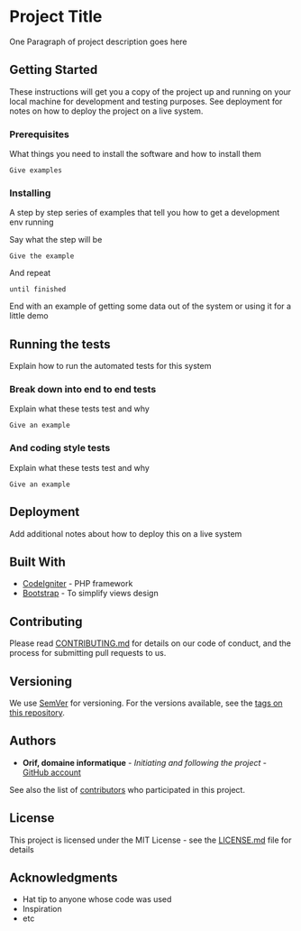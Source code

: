 # Project Title

One Paragraph of project description goes here 

## Getting Started

These instructions will get you a copy of the project up and running on your local machine for development and testing purposes. See deployment for notes on how to deploy the project on a live system.

### Prerequisites

What things you need to install the software and how to install them

```text
Give examples
```

### Installing

A step by step series of examples that tell you how to get a development env running

Say what the step will be

```text
Give the example
```

And repeat

```text
until finished
```

End with an example of getting some data out of the system or using it for a little demo

## Running the tests

Explain how to run the automated tests for this system

### Break down into end to end tests

Explain what these tests test and why

```text
Give an example
```

### And coding style tests

Explain what these tests test and why

```text
Give an example
```

## Deployment

Add additional notes about how to deploy this on a live system

## Built With

* [CodeIgniter](https://www.codeigniter.com/) - PHP framework
* [Bootstrap](https://getbootstrap.com/) - To simplify views design

## Contributing

Please read [CONTRIBUTING.md](https://gist.github.com/PurpleBooth/b24679402957c63ec426) for details on our code of conduct, and the process for submitting pull requests to us.

## Versioning

We use [SemVer](http://semver.org/) for versioning. For the versions available, see the [tags on this repository](https://github.com/your/project/tags). 

## Authors

* **Orif, domaine informatique** - *Initiating and following the project* - [GitHub account](https://github.com/OrifInformatique)

See also the list of [contributors](https://github.com/your/project/contributors) who participated in this project.

## License

This project is licensed under the MIT License - see the [LICENSE.md](LICENSE.md) file for details

## Acknowledgments

* Hat tip to anyone whose code was used
* Inspiration
* etc
